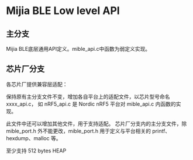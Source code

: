 # Mijia BLE Low level API
## 主分支
Mijia BLE底层通用API定义。mible_api.c中函数为弱定义实现。
## 芯片厂分支

各芯片厂提供兼容层适配：

保持原有主分支文件不变，增加各自平台上的适配文件，以芯片型号命名 xxxx_api.c，
如 nRF5_api.c 是 Nordic nRF5 平台对 mible_api.c 内函数的实现。

此文件中还可以增加其他文件，用于支持适配。
芯片厂分支内的主分支文件，除 mible_port.h 外不能更改，mible_port.h 用于定义与平台相关的 printf、hexdump、malloc 等。

至少支持 512 bytes HEAP

